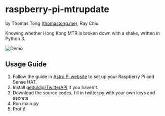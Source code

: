 # raspberry-pi-mtrupdate

by Thomas Tong ([thomastong.me](http://thomastong.me/)), Ray Chiu

Knowing whether Hong Kong MTR is broken down with a shake, written in Python 3.

![Demo](https://raw.githubusercontent.com/thomasmktong/raspberry-pi-mtrupdate/master/screenshot/demo1.gif)

## Usage Guide
    
1. Follow the guide in [Astro Pi website](https://www.raspberrypi.org/learning/astro-pi-guide/software.md) to set up your Raspberry Pi and Sense HAT. 
2. Install [geduldig/TwitterAPI](https://github.com/geduldig/TwitterAPI) if you haven't.
3. Download the source codes, fill in twitter.py with your own keys and secrets
4. Run main.py
5. Profit!

